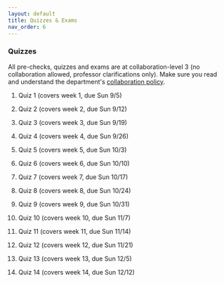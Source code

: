 ```yaml
---
layout: default 
title: Quizzes & Exams 
nav_order: 6
---
```



### Quizzes

All pre-checks, quizzes and exams are  at collaboration-level 3 (no collaboration allowed, professor clarifications only).  Make sure you read and understand the department's [collaboration policy](https://turing.bowdoin.edu/dept/collab.php). 


1. Quiz 1 (covers week 1, due Sun 9/5)
2. Quiz 2 (covers week 2, due Sun 9/12)
3. Quiz 3 (covers week 3, due Sun 9/19)
4. Quiz 4 (covers week 4, due Sun 9/26)
5. Quiz 5 (covers week 5, due Sun 10/3)

6. Quiz 6 (covers week 6, due Sun 10/10)
7. Quiz 7 (covers week 7, due Sun 10/17)
8. Quiz 8 (covers week 8, due Sun 10/24)
9. Quiz 9 (covers week 9, due Sun 10/31)
10. Quiz 10 (covers week 10, due Sun 11/7)

11. Quiz 11 (covers week 11, due Sun 11/14)
12. Quiz 12 (covers week 12, due Sun 11/21)
13. Quiz 13 (covers week 13, due Sun 12/5)
14. Quiz 14 (covers week 14, due Sun 12/12)

